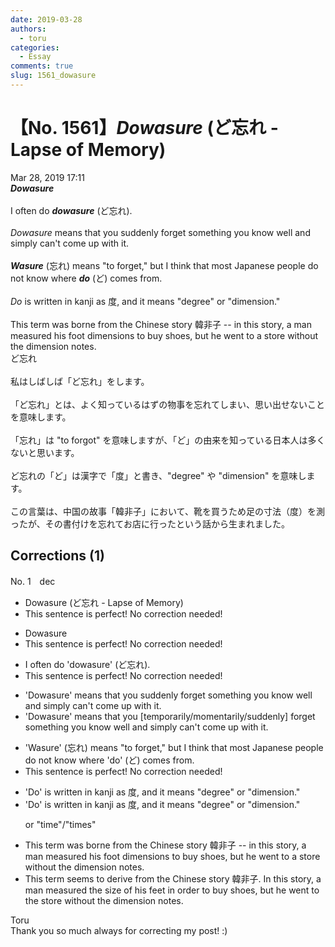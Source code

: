 ```yaml
---
date: 2019-03-28
authors:
  - toru
categories:
  - Essay
comments: true
slug: 1561_dowasure
---
```


# 【No. 1561】<strong><em>Dowasure</strong></em> (ど忘れ - Lapse of Memory)
<div class="date">Mar 28, 2019 17:11</div>
<div id="post"><div id="body_show_ori">
<strong><em>Dowasure</strong></em><br/><br/>I often do <strong><em>dowasure</em></strong> (ど忘れ).<br/><br/><em>Dowasure</em> means that you suddenly forget something you know well and simply can't come up with it.<br/><br/><strong><em>Wasure</em></strong> (忘れ) means "to forget," but I think that most Japanese people do not know where <strong><em>do</em></strong> (ど) comes from.<br/><br/><em>Do</em> is written in kanji as 度, and it means "degree" or "dimension."<br/><br/>This term was borne from the Chinese story 韓非子 -- in this story, a man measured his foot dimensions to buy shoes, but he went to a store without the dimension notes.
</div></div>

<!-- more -->

<div id="post_ja"><div id="body_show_mo">
ど忘れ<br/><br/>私はしばしば「ど忘れ」をします。<br/><br/>「ど忘れ」とは、よく知っているはずの物事を忘れてしまい、思い出せないことを意味します。<br/><br/>「忘れ」は "to forgot" を意味しますが、「ど」の由来を知っている日本人は多くないと思います。<br/><br/>ど忘れの「ど」は漢字で「度」と書き、"degree" や "dimension" を意味します。<br/><br/>この言葉は、中国の故事「韓非子」において、靴を買うため足の寸法（度）を測ったが、その書付けを忘れてお店に行ったという話から生まれました。
</div></div>

## Corrections (1)
<div id="block"><div class="first_name"> No. 1　<span class="just_name">dec</span></div><div id="block2">
<ul class="correction_field">
<li class="incorrect">Dowasure (ど忘れ - Lapse of Memory)</li>
<li class="corrected perfect">This sentence is perfect! No correction needed!</li>
</ul>
<ul class="correction_field">
<li class="incorrect">Dowasure</li>
<li class="corrected perfect">This sentence is perfect! No correction needed!</li>
</ul>
<ul class="correction_field">
<li class="incorrect">I often do 'dowasure' (ど忘れ).</li>
<li class="corrected perfect">This sentence is perfect! No correction needed!</li>
</ul>
<ul class="correction_field">
<li class="incorrect">'Dowasure' means that you suddenly forget something you know well and simply can't come up with it.</li>
<li class="corrected correct">
'Dowasure' means that you [<span class="f_blue">temporarily/momentarily</span>/suddenly] forget something you know well and simply can't come up with it.
</li>
</ul>
<ul class="correction_field">
<li class="incorrect">'Wasure' (忘れ) means "to forget," but I think that most Japanese people do not know where 'do' (ど) comes from.</li>
<li class="corrected perfect">This sentence is perfect! No correction needed!</li>
</ul>
<ul class="correction_field">
<li class="incorrect">'Do' is written in kanji as 度, and it means "degree" or "dimension."</li>
<li class="corrected correct">
'Do' is written in kanji as 度, and it means "degree" or "dimension."
<p class="correction_comment">or "time"/"times"</p>
</li>
</ul>
<ul class="correction_field">
<li class="incorrect">This term was borne from the Chinese story 韓非子 -- in this story, a man measured his foot dimensions to buy shoes, but he went to a store without the dimension notes.</li>
<li class="corrected correct">
This term <span class="f_blue">seems to derive</span> from the Chinese story 韓非子<span class="f_blue">. I</span>n this story, a man measured <span class="f_blue">the size of his feet in order </span>to buy shoes, but he went to <span class="f_blue">the</span> store without the <span class="f_red"><span class="sline">dimension</span></span> note<span class="f_red"><span class="sline">s</span></span>.
</li>
</ul>
</div><div class="name"><span class="just_name">Toru</span><br>
Thank you so much always for correcting my post! :)
</div>
</div>
